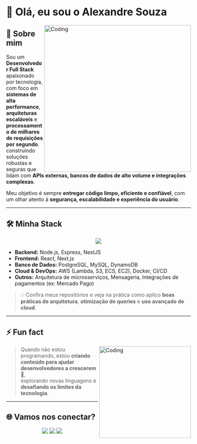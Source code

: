 # 👋 Olá, eu sou o Alexandre Souza  

<img align="right" alt="Coding" width="400" src="https://media.giphy.com/media/qgQUggAC3Pfv687qPC/giphy.gif">

## 🚀 Sobre mim  
Sou um **Desenvolvedor Full Stack** apaixonado por tecnologia, com foco em **sistemas de alta performance**, **arquiteturas escaláveis** e **processamento de milhares de requisições por segundo**.  
construindo soluções robustas e seguras que lidam com **APIs externas, bancos de dados de alto volume e integrações complexas**.  

Meu objetivo é sempre **entregar código limpo, eficiente e confiável**, com um olhar atento à **segurança, escalabilidade e experiência do usuário**.  

---

## 🛠️ Minha Stack  

<p align="center">
  <img src="https://skillicons.dev/icons?i=nodejs,react,nextjs,ts,js,postgres,mysql,dynamodb,aws,docker,git,github,linux" />
</p>

- **Backend:** Node.js, Express, NestJS  
- **Frontend:** React, Next.js  
- **Banco de Dados:** PostgreSQL, MySQL, DynamoDB  
- **Cloud & DevOps:** AWS (Lambda, S3, ECS, EC2), Docker, CI/CD  
- **Outros:** Arquitetura de microsserviços, Mensageria, Integrações de pagamentos (ex: Mercado Pago)  

> 💡 Confira meus repositórios e veja na prática como aplico **boas práticas de arquitetura**, **otimização de queries** e **uso avançado de cloud**.  

---

## ⚡ Fun fact  

<img align="right" alt="Coding" width="250" src="https://media.giphy.com/media/L8K62iTDkzGX6/giphy.gif">

> Quando não estou programando, estou **criando conteúdo para ajudar desenvolvedores a crescerem** 🚀,  
> explorando novas linguagens e **desafiando os limites da tecnologia**.  

---

## 🌐 Vamos nos conectar?  

<p align="center">
  <a href="https://www.linkedin.com/in/eualexandre/"><img src="https://img.shields.io/badge/-LinkedIn-blue?style=flat&logo=linkedin&logoColor=white" /></a>
  <a href="mailto:alexandre.souza.office@gmail.com"><img src="https://img.shields.io/badge/-Email-red?style=flat&logo=gmail&logoColor=white" /></a>
  <a href="https://github.com/soualexandre"><img src="https://img.shields.io/badge/-GitHub-black?style=flat&logo=github&logoColor=white" /></a>
</p>
